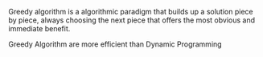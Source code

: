 Greedy algorithm is a algorithmic paradigm that builds up a solution piece by piece, always choosing the next piece that offers the most obvious and immediate benefit.

Greedy Algorithm are more efficient than Dynamic Programming